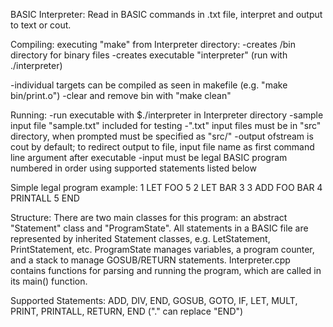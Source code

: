 BASIC Interpreter: Read in BASIC commands in .txt file, interpret and output to text or cout.

Compiling:
executing "make" from Interpreter directory:
-creates /bin directory for binary files
-creates executable "interpreter" (run with ./interpreter)

-individual targets can be compiled as seen in makefile (e.g. "make bin/print.o")
-clear and remove bin with "make clean"

Running:
-run executable with $./interpreter in Interpreter directory
-sample input file "sample.txt" included for testing
-".txt" input files must be in "src" directory, when prompted must be specified as "src/<filename>"
-output ofstream is cout by default;
to redirect output to file, input file name as first command line argument after executable
-input must be legal BASIC program numbered in order using supported statements listed below

Simple legal program example:
1 LET FOO 5
2 LET BAR 3
3 ADD FOO BAR
4 PRINTALL
5 END

Structure:
There are two main classes for this program: an abstract "Statement" class and "ProgramState". All statements in a BASIC file are represented by inherited Statement classes, e.g. LetStatement, PrintStatement, etc.
ProgramState manages variables, a program counter, and a stack to manage GOSUB/RETURN statements. Interpreter.cpp contains functions for parsing and running the program, which are called in its main() function.

Supported Statements: ADD, DIV, END, GOSUB, GOTO, IF, LET, MULT, PRINT, PRINTALL, RETURN, END ("." can replace "END")
